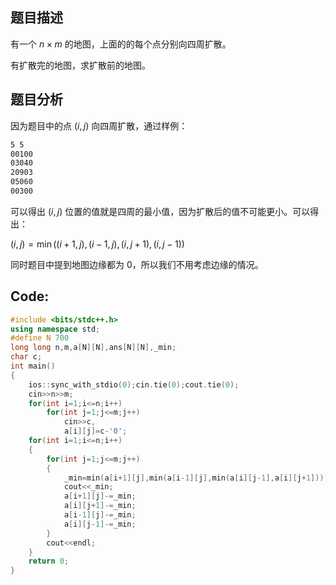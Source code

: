 ## 题目描述

有一个 $n \times m$ 的地图，上面的的每个点分别向四周扩散。

有扩散完的地图，求扩散前的地图。

## 题目分析

因为题目中的点 $(i,j)$ 向四周扩散，通过样例：
```latex
5 5
00100
03040
20903
05060
00300
```
可以得出  $(i,j)$ 位置的值就是四周的最小值，因为扩散后的值不可能更小。可以得出：

$(i,j)=\min((i+1,j),(i-1,j),(i,j+1),(i,j-1))$ 

同时题目中提到地图边缘都为 $0$，所以我们不用考虑边缘的情况。

## Code:

```cpp
#include <bits/stdc++.h>
using namespace std;
#define N 700
long long n,m,a[N][N],ans[N][N],_min;
char c;
int main()
{
    ios::sync_with_stdio(0);cin.tie(0);cout.tie(0);
    cin>>n>>m;
    for(int i=1;i<=n;i++)
    	for(int j=1;j<=m;j++)
    		cin>>c,
			a[i][j]=c-'0';
    for(int i=1;i<=n;i++)
	{
		for(int j=1;j<=m;j++)
		{
			_min=min(a[i+1][j],min(a[i-1][j],min(a[i][j-1],a[i][j+1])));
			cout<<_min;
    		a[i+1][j]-=_min;
			a[i][j+1]-=_min;
    		a[i-1][j]-=_min;
    		a[i][j-1]-=_min;
		}
		cout<<endl;
	} 
    return 0;
}
```

